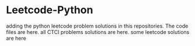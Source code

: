 # Leetcode-Python
adding the python leetcode problem solutions in this repositories. 
The code files are here.
all CTCI problems solutions are here.
some leetcode solutions are here




































































































































































































































































































































































































































































































































































































































































































































































































































































































































































































































































































